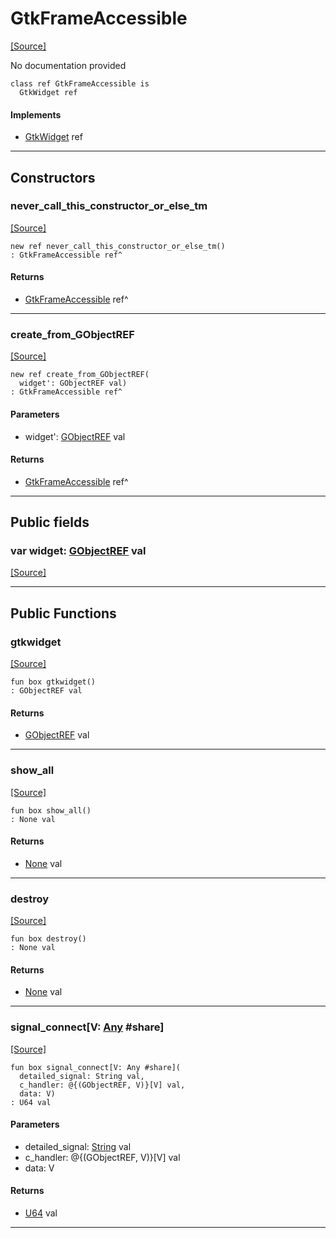 # GtkFrameAccessible
<span class="source-link">[[Source]](src/gtk3/GtkFrameAccessible.md#L6)</span>

No documentation provided


```pony
class ref GtkFrameAccessible is
  GtkWidget ref
```

#### Implements

* [GtkWidget](gtk3-GtkWidget.md) ref

---

## Constructors

### never_call_this_constructor_or_else_tm
<span class="source-link">[[Source]](src/gtk3/GtkFrameAccessible.md#L13)</span>


```pony
new ref never_call_this_constructor_or_else_tm()
: GtkFrameAccessible ref^
```

#### Returns

* [GtkFrameAccessible](gtk3-GtkFrameAccessible.md) ref^

---

### create_from_GObjectREF
<span class="source-link">[[Source]](src/gtk3/GtkFrameAccessible.md#L16)</span>


```pony
new ref create_from_GObjectREF(
  widget': GObjectREF val)
: GtkFrameAccessible ref^
```
#### Parameters

*   widget': [GObjectREF](gtk3-..-gobject-GObjectREF.md) val

#### Returns

* [GtkFrameAccessible](gtk3-GtkFrameAccessible.md) ref^

---

## Public fields

### var widget: [GObjectREF](gtk3-..-gobject-GObjectREF.md) val
<span class="source-link">[[Source]](src/gtk3/GtkFrameAccessible.md#L10)</span>



---

## Public Functions

### gtkwidget
<span class="source-link">[[Source]](src/gtk3/GtkFrameAccessible.md#L12)</span>


```pony
fun box gtkwidget()
: GObjectREF val
```

#### Returns

* [GObjectREF](gtk3-..-gobject-GObjectREF.md) val

---

### show_all
<span class="source-link">[[Source]](src/gtk3/GtkWidget.md#L4)</span>


```pony
fun box show_all()
: None val
```

#### Returns

* [None](builtin-None.md) val

---

### destroy
<span class="source-link">[[Source]](src/gtk3/GtkWidget.md#L7)</span>


```pony
fun box destroy()
: None val
```

#### Returns

* [None](builtin-None.md) val

---

### signal_connect\[V: [Any](builtin-Any.md) #share\]
<span class="source-link">[[Source]](src/gtk3/GtkWidget.md#L10)</span>


```pony
fun box signal_connect[V: Any #share](
  detailed_signal: String val,
  c_handler: @{(GObjectREF, V)}[V] val,
  data: V)
: U64 val
```
#### Parameters

*   detailed_signal: [String](builtin-String.md) val
*   c_handler: @{(GObjectREF, V)}[V] val
*   data: V

#### Returns

* [U64](builtin-U64.md) val

---


